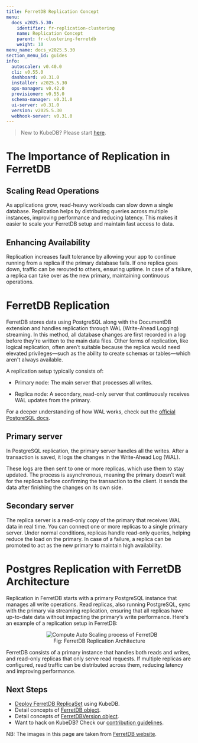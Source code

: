 ```yaml
---
title: FerretDB Replication Concept
menu:
  docs_v2025.5.30:
    identifier: fr-replication-clustering
    name: Replication Concept
    parent: fr-clustering-ferretdb
    weight: 10
menu_name: docs_v2025.5.30
section_menu_id: guides
info:
  autoscaler: v0.40.0
  cli: v0.55.0
  dashboard: v0.31.0
  installer: v2025.5.30
  ops-manager: v0.42.0
  provisioner: v0.55.0
  schema-manager: v0.31.0
  ui-server: v0.31.0
  version: v2025.5.30
  webhook-server: v0.31.0
---
```


> New to KubeDB? Please start [here](/docs/v2025.5.30/README).

# The Importance of Replication in FerretDB
## Scaling Read Operations

As applications grow, read-heavy workloads can slow down a single database. Replication helps by distributing queries across multiple instances, improving performance and reducing latency. This makes it easier to scale your FerretDB setup and maintain fast access to data.

## Enhancing Availability

Replication increases fault tolerance by allowing your app to continue running from a replica if the primary database fails. If one replica goes down, traffic can be rerouted to others, ensuring uptime. In case of a failure, a replica can take over as the new primary, maintaining continuous operations.

# FerretDB Replication

FerretDB stores data using PostgreSQL along with the DocumentDB extension and handles replication through WAL (Write-Ahead Logging) streaming. 
In this method, all database changes are first recorded in a log before they're written to the main data files. Other forms of replication, like logical replication, often aren’t suitable because the replica would need elevated privileges—such as the ability to create schemas or tables—which aren't always available.

A replication setup typically consists of:

- Primary node: The main server that processes all writes.

- Replica node: A secondary, read-only server that continuously receives WAL updates from the primary.

For a deeper understanding of how WAL works, check out the [official PostgreSQL docs](https://www.postgresql.org/docs/current/wal-intro.html).

## Primary server

In PostgreSQL replication, the primary server handles all the writes. After a transaction is saved, it logs the changes in the Write-Ahead Log (WAL).

These logs are then sent to one or more replicas, which use them to stay updated. The process is asynchronous, meaning the primary doesn’t wait for the replicas before confirming the transaction to the client. It sends the data after finishing the changes on its own side.

## Secondary server

The replica server is a read-only copy of the primary that receives WAL data in real time. You can connect one or more replicas to a single primary server. Under normal conditions, replicas handle read-only queries, helping reduce the load on the primary. In case of a failure, a replica can be promoted to act as the new primary to maintain high availability.

# Postgres Replication with FerretDB Architecture

Replication in FerretDB starts with a primary PostgreSQL instance that manages all write operations. Read replicas, also running PostgreSQL, sync with the primary via streaming replication, ensuring that all replicas have up-to-date data without impacting the primary’s write performance. Here's an example of a replication setup in FerretDB:
<figure align="center">
  <img alt="Compute Auto Scaling process of FerretDB" src="/docs/v2025.5.30/images/ferretdb/fr-replication.png">
<figcaption align="center">Fig: FerretDB Replication Architecture</figcaption>
</figure>

FerretDB consists of a primary instance that handles both reads and writes, and read-only replicas that only serve read requests. If multiple replicas are configured, read traffic can be distributed across them, reducing latency and improving performance.

## Next Steps

- [Deploy FerretDB ReplicaSet](/docs/v2025.5.30/guides/ferretdb/clustering/replication) using KubeDB.
- Detail concepts of [FerretDB object](/docs/v2025.5.30/guides/ferretdb/concepts/ferretdb).
- Detail concepts of [FerretDBVersion object](/docs/v2025.5.30/guides/ferretdb/concepts/catalog).
- Want to hack on KubeDB? Check our [contribution guidelines](/docs/v2025.5.30/CONTRIBUTING).

NB: The images in this page are taken from [FerretDB website](https://docs.ferretdb.io/guides/replication/).